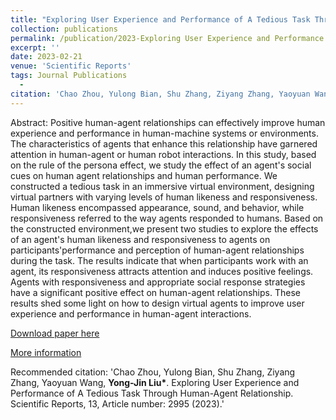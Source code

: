 ```yaml
---
title: "Exploring User Experience and Performance of A Tedious Task Through Human Agent Relationship"
collection: publications
permalink: /publication/2023-Exploring User Experience and Performance of A Tedious Task Through Human Agent Relationship
excerpt: ''
date: 2023-02-21
venue: 'Scientific Reports'
tags: Journal Publications
  - 
citation: 'Chao Zhou, Yulong Bian, Shu Zhang, Ziyang Zhang, Yaoyuan Wang, Yong-Jin Liu*. Exploring User Experience and Performance of A Tedious Task Through Human-Agent Relationship. Scientific Reports, 13, Article number: 2995 (2023).'
---
```


Abstract: Positive human-agent relationships can effectively improve human experience and performance in human-machine systems or environments. The characteristics of agents that enhance this relationship have garnered attention in human-agent or human robot interactions. In this study, based on the rule of the persona effect, we study the effect of an agent's social cues on human agent relationships and human performance. We constructed a tedious task in an immersive virtual environment, designing virtual partners with varying levels of human likeness and responsiveness. Human likeness encompassed appearance, sound, and behavior, while responsiveness referred to the way agents responded to humans. Based on the constructed environment,we present two studies to explore the effects of an agent's human likeness and responsiveness to agents on participants'performance and perception of human-agent relationships during the task. The results indicate that when participants work with an agent, its responsiveness attracts attention and induces positive feelings. Agents with responsiveness and appropriate social response strategies have a significant positive effect on human-agent relationships. These results shed some light on how to design virtual agents to improve user experience and performance in human-agent interactions.



[Download paper here](http://yongjinliu.github.io/files/2023-Exploring-User-Experience-and-Performance-of-A-Tedious-Task-Through-Human-Agent-Relationship.pdf)

[More information](https://www.nature.com/articles/s41598-023-29874-5)

Recommended citation: 'Chao Zhou, Yulong Bian, Shu Zhang, Ziyang Zhang, Yaoyuan Wang, <strong>Yong-Jin Liu*</strong>. Exploring User Experience and Performance of A Tedious Task Through Human-Agent Relationship. Scientific Reports, 13, Article number: 2995 (2023).'

